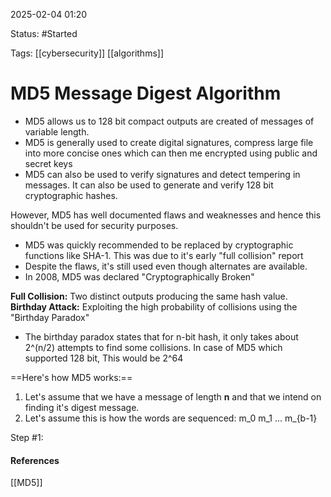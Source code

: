 
2025-02-04 01:20

Status: #Started

Tags: [[cybersecurity]] [[algorithms]] 

# MD5 Message Digest Algorithm

- MD5 allows us to 128 bit compact outputs are created of messages of variable length.
- MD5 is generally used to create digital signatures, compress large file into more concise ones which can then me encrypted using public and secret keys
- MD5 can also be used to verify signatures and detect tempering in messages. It can also be used to generate and verify 128 bit cryptographic hashes.

However, MD5 has well documented flaws and weaknesses and hence this shouldn't be used for security purposes.

- MD5 was quickly recommended to be replaced by cryptographic functions like SHA-1. This was due to it's early "full collision" report
- Despite the flaws, it's still used even though alternates are available.
- In 2008, MD5 was declared "Cryptographically Broken"

**Full Collision:** Two distinct outputs producing the same hash value.
**Birthday Attack:** Exploiting the high probability of collisions using the "Birthday Paradox"

- The birthday paradox states that for n-bit hash, it only takes about 2^(n/2) attempts to find some collisions. In case of MD5 which supported 128 bit, This would be 2^64

==Here's how MD5 works:==
1. Let's assume that we have a message of length **n** and that we intend on finding it's digest message.  
2. Let's assume this is how the words are sequenced:
   m_0 m_1 ... m_{b-1}

Step #1:




#### References
[[MD5]]
